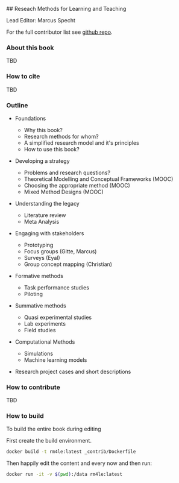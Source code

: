 ## Reseach Methods for Learning and Teaching

Lead Editor: Marcus Specht

For the full contributor list see [github repo](https://github.com/marcuspecht/RM4LE).

### About this book

TBD

### How to cite

TBD

### Outline

- Foundations
  - Why this book?
  - Research methods for whom?
  - A simplified research model and it's principles
  - How to use this book?
  
- Developing a strategy
  - Problems and research questions?
  - Theoretical Modelling and Conceptual Frameworks (MOOC)
  - Choosing the appropriate method (MOOC)
  - Mixed Method Designs (MOOC)
  
- Understanding the legacy
  - Literature review
  - Meta Analysis

- Engaging with stakeholders
  - Prototyping
  - Focus groups (Gitte, Marcus)
  - Surveys (Eyal)
  - Group concept mapping (Christian)

- Formative methods
  - Task performance studies
  - Piloting

- Summative methods
  - Quasi experimental studies
  - Lab experiments
  - Field studies
  
- Computational Methods
  - Simulations
  - Machine learning models
  
- Research project cases and short descriptions


### How to contribute

TBD

### How to build 

To build the entire book during editing

First create the build environment.

```bash 
docker build -t rm4le:latest _contrib/Dockerfile
```

Then happily edit the content and every now and then run:

```bash
docker run -it -v $(pwd):/data rm4le:latest 
```
